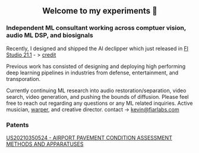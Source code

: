 <h2 align="center">
Welcome to my experiments 👋 </font>
</h2>

### Independent ML consultant working across comptuer vision, audio ML DSP, and biosignals
Recently, I designed and shipped the AI declipper which just released in [Fl Studio 21.1](https://www.image-line.com/fl-studio-learning/fl-studio-online-manual/html/plugins/editortool_clean.htm#declip)  - > [credit](https://www.image-line.com/fl-studio-learning/fl-studio-online-manual/html/plugins/editortool_clean.htm#declip)

Previous work has consisted of designing and deploying high performing deep learning pipelines in industries from defense, entertainment, and transporation.

Currently continuing ML research into audio restoration/separation, video search, video generation, and pushing the bounds of diffusion. Please feel free to reach out regarding any questions or any ML related inquiries.
Active musician, [warper](https://github.com/Sxela/WarpFusion), and creative director.
contact -> kevin@fiarlabs.com

### Patents
[US20210350524 - AIRPORT PAVEMENT CONDITION ASSESSMENT METHODS AND APPARATUSES](https://patentscope.wipo.int/search/en/detail.jsf?docId=US341181361&docAn=17307792)
<!--
**ksasso1028/ksasso1028** is a ✨ _special_ ✨ repository because its `README.md` (this file) appears on your GitHub profile.

Here are some ideas to get you started:

- 🔭 I’m currently working on ...
- 🌱 I’m currently learning ...
- 👯 I’m looking to collaborate on ...
- 🤔 I’m looking for help with ...
- 💬 Ask me about ...
- 📫 How to reach me: ...
- 😄 Pronouns: ...
- ⚡ Fun fact: ...
-->
